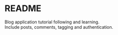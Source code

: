 README
======
Blog application tutorial following and learning.   
Include posts, comments, tagging and authentication.

